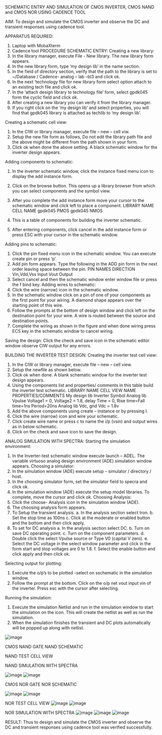 SCHEMATIC ENTRY AND SIMULATION OF CMOS INVERTER, CMOS NAND and CMOS NOR USING CADENCE TOOL

AIM:
To design and simulate the CMOS inverter and observe the DC and transient responses using cadence tool.

APPARATUS REQUIRED:
 
1.	Laptop with MobaXterm
2.	Cadence tool
PROCEDURE
SCHEMATIC ENTRY:
Creating a new library:
1.	In the library manager, execute File - New library. The new library form appears.
2.	In the new library form, type ‘my design lib’ in the name section.
3.	In the field of directory section, verify that the path to the library is set to ~/Database / Cadence- analog – lab –bl3 and click ok.
4.	In the next ‘technology file for new library form select option attach to an existing tech file and click ok.
5.	In the ‘attach design library to technology file’ form, select gpdk045 form the cyclic field and click ok.
6.	After creating a new library you can verify it from the library manager.
7.	If you right click on the ‘my design lib’ and select properties, you will find that gpdk045 library is attached as techlib to ‘my design lib’.

Creating a schematic cell view:
1.	In the CIW or library manager, execute file – new – cell viw.
2.	Setup the new file form as follows, Do not edit the library path file and the above might be different from the path shown in your form.
3.	Click ok when done the above setting. A black schematic window for the inverter design appears.

Adding components to schematic:
1.	In the inverter schematic window, click the instance fixed menu icon to display the add instance form.
2.	Click on the browse button. This opens up a library browser from which you can select components and the symbol view.
3.	After you complete the add instance form move your cursor to the schematic window and click left to place a component.
LIBRARY NAME	CELL NAME
gpdk045	PMOS
gpdk045	NMOS





4.	This is a table of components for building the inverter schematic.
5.	After entering components, click cancel in the add instance form or press ESC with your cursor in the schematic window.
 
Adding pins to schematic:
1.	Click the pin fixed menu icon in the schematic window. You can execute create pin or press ‘p’.
2.	Add pin form appears. Type the following in the ADD pin form in the next order leaving space between the pin.
PIN NAMES	DIRECTION
Vin,Vdd,Vss	Input
Vout	Output
3.	Select cancel and then the schematic window enter window file or press the f bind key.
Adding wires to schematic:
1.	Click the wire (narrow) icon in the schematic window.
2.	In the schematic window click on a pin of one of your components as the first point for your wiring. A diamond shape appears over the starting point of this wire.
3.	Follow the prompts at the bottom of design window and click left on the destination point for your wire. A wire is routed between the source and destination points.
4.	Complete the wiring as shown in the figure and when done wiring press ECS key in the schematic window to cancel wiring.

Saving the design:
	Click the check and save icon in the schematic editor window observe CIW output for any errors.

BUILDING THE INVERTER TEST DESIGN:
Creating the inverter test cell view:
1.	In the CIW or library manager, execute file – new – cell view.
2.	Setup the newfile as shown below.
3.	Click ok when done. A blank schematic window for the inverter test design appears.
4.	Using the components list and properties/ comments in this table build the inverter test schematic.
LIBRARY NAME	CELL VIEW NAME	PROPERTIES/COMMENTS
My design lib	Inverter	Symbol
Analog lib	Vpulse	Voltage1 = 0, Voltage2 = 1.8, delay Time = 0,
Rise time=Fall time=1ns
Period=20ns
Analog lib	Vdc, gnd	Vdc = 1.8v
5.	Add the above components using create – instance or by pressing I.
6.	Click the wire (narrow) icon and wire your schematic.
7.	Click create wire name or press c to name the i/p (vsin) and output wires as in below schematic.
8.	Click on the check and save icon to save the design.
 

ANALOG SIMULATION WITH SPECTRA:
Starting the simulation environment:
1.	In the Inverter-test schematic window execute launch – ADEL. The variable virtuoso analog design environment (ADE) simulation window appears.
Choosing a simulator:
1.	In the simulation window (ADE) execute setup – simulator / directory / host.
2.	In the choosing simulator form, set the simulator field to specra and click ok.
3.	In the simulation window (ADE) execute the setup model libraries.
To complete, move the cursor and click ok.
Choosing Analysis:
1.	Click the choose- Analysis icon in the simulation window (ADE).
2.	The choosing analysis form appears.
3.	To Setup the transient analysis.
a.	In the analysis section select tron.
b.	Set the stop time as 100ns
c.	Click at the moderate or enabled button and the bottom and then click apply.
4.	To set for DC analysis
a.	In the analysis section select DC.
b.	Turn on save DC operating point.
c.	Turn on the component parameters.
d.	Double click the select Vpulse source or Type V0 (capital V zero).
e.	Select the DC voltage in the select window parameter and click in the form start and stop voltages are 0 to 1.8.
f.	Select the enable button and click apply and then click ok.

Selecting output for plotting:
1.	Execute the o/p’s to be plotted  -select on sschematic in the simulation window.
2.	Follow the prompt at the bottom. Click on the o/p net vout input vin of the inverter. Press esc with the cursor after selecting.

Running the simulation:
1.	Execute the simulation Netlist and run in the simulation window to start the simulation on the icon. This will create the netlist as well as run the simulation.
2.	When the simulation finishes the transient and DC plots automatically will be popped up along with netlist.
 


 


![image](https://github.com/Desika11/VLSI-LAB-EXP-6/assets/165646570/cfc6f1af-4313-4864-97f0-fde07a66b403)


CMOS NAND GATE
NAND SCHEMATIC
 
NAND TEST CELL VIEW
 
NAND SIMULATION WITH SPECTRA
 



![image](https://github.com/Desika11/VLSI-LAB-EXP-6/assets/165646570/6c32c563-849d-4991-b34f-1baad85ef2dc)
![image](https://github.com/Desika11/VLSI-LAB-EXP-6/assets/165646570/78d63eea-b8bf-4677-9858-87129b580557)





CMOS NOR GATE
NOR SCHEMATIC
 

![image](https://github.com/Desika11/VLSI-LAB-EXP-6/assets/165646570/ba43463d-072f-484c-aa42-5d9bce0d1f28)
![image](https://github.com/Desika11/VLSI-LAB-EXP-6/assets/165646570/ca7e548f-d5d6-4bcd-a832-0c1e104db80d)




NOR TEST CELL VIEW
![image](https://github.com/Desika11/VLSI-LAB-EXP-6/assets/165646570/803a8295-08b8-4976-a493-50eba86f6f27)
![image](https://github.com/Desika11/VLSI-LAB-EXP-6/assets/165646570/52ee1039-a9f9-48f4-979d-f363db768e21)
 
NOR SIMULATION WITH SPECTRA
 ![image](https://github.com/Desika11/VLSI-LAB-EXP-6/assets/165646570/93562d53-8af5-48ed-a2ef-bfe6ff264437)
![image](https://github.com/Desika11/VLSI-LAB-EXP-6/assets/165646570/2069b833-930b-4dbe-83cf-e27d0f2f9677)
![image](https://github.com/Desika11/VLSI-LAB-EXP-6/assets/165646570/52e7aa6a-fdb9-4b82-a345-224ac563837b)

RESULT:
Thus to design and simulate the CMOS inverter and observe the DC and transient responses using cadence tool was verified successfully.
